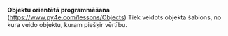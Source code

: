 **Objektu orientētā programmēšana** (https://www.py4e.com/lessons/Objects)
Tiek veidots objekta šablons, no kura veido objektu, kuram piešķir vērtību.
